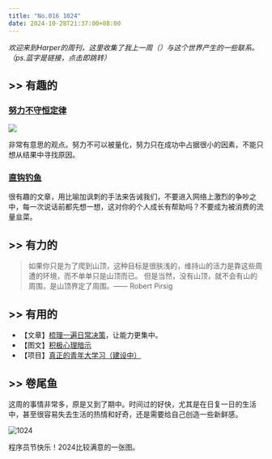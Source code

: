```yaml
---
title: "No.016 1024"
date: 2024-10-28T21:37:00+08:00
---
```


*欢迎来到Harper的周刊，这里收集了我上一周（）与这个世界产生的一些联系。（ps.蓝字是链接，点击即跳转）*

## >> 有趣的

### [努力不守恒定律](https://www.icebeer.top/%e5%8a%aa%e5%8a%9b%e4%b8%8d%e5%ae%88%e6%81%92%e5%ae%9a%e5%be%8b/)

![](https://www.icebeer.top/wp-content/uploads/2024/10/p1.png)

非常有意思的观点。努力不可以被量化，努力只在成功中占据很小的因素，不能只想从结果中寻找原因。

### [直钩钓鱼](https://mp.weixin.qq.com/s?__biz=MjM5MjAzODU2MA==&mid=2652801206&idx=1&sn=d145f3b5a179ee109c275fd07c0b58b0&chksm=bca09f141962fd503753b84fa950890dffad7e166a147b8046b3ef3583c1c7e193eeef56f370&scene=0#rd)

很有趣的文章，用比喻加讽刺的手法来告诫我们，不要进入网络上激烈的争吵之中，每一次说话前都先想一想，这对你的个人成长有帮助吗？不要成为被消费的流量韭菜。

## >> 有力的

>如果你只是为了爬到山顶，这种目标是很肤浅的，维持山的活力是靠这些周遭的环境，而不单单只是山顶而已。  但是当然，没有山顶，就不会有山的周围，是山顶界定了周围。—— Robert Pirsig  

## >> 有用的

- 【文章】[梳理一遍日常决策](https://web.okjike.com/originalPost/67105caa86a326b13b02e0de)，让能力更集中。
- 【图文】[积极心理暗示](https://web.okjike.com/originalPost/67160ce31102819b8891f1e6)
- 【项目】[真正的青年大学习（建设中）](https://github.com/Ac-Wiki/AcWiKi)

## >> 卷尾鱼

这周的事情非常多，原是又到了期中。时间过的好快，尤其是在日复一日的生活中，甚至很容易失去生活的热情和好奇，还是需要给自己创造一些新鲜感。

![1024](https://ad0e046.webp.li/1024.jpg)

程序员节快乐！2024比较满意的一张图。